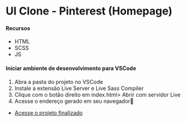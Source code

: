 
# UI Clone - Pinterest (Homepage)


#### Recursos
 * HTML
 * SCSS
 * JS
 
#### Iniciar ambiente de desenvolvimento para VSCode
1. Abra a pasta do projeto no VSCode
2. Instale a extensão Live Server e Live Sass Compiler
3. Clique com o botão direito em index.html> Abrir com servidor Live
4. Acesse o endereço gerado em seu navegador🚀

- [Acesse o projeto finalizado](https://samantasouza357.github.io/clone-Pinterest/)
